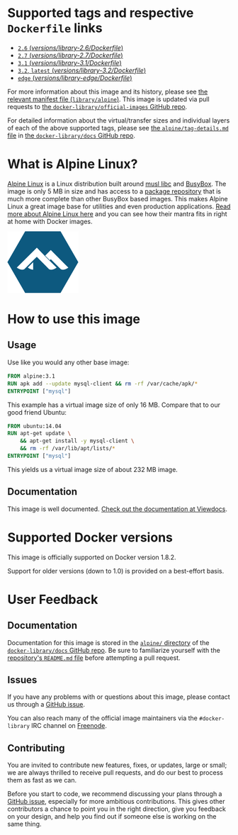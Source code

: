 # Supported tags and respective `Dockerfile` links

-	[`2.6` (*versions/library-2.6/Dockerfile*)](https://github.com/gliderlabs/docker-alpine/blob/c369eb24b9cd81149b355fc785173e3dde098001/versions/library-2.6/Dockerfile)
-	[`2.7` (*versions/library-2.7/Dockerfile*)](https://github.com/gliderlabs/docker-alpine/blob/19859598cbba40c4b8851339164c3998694dee65/versions/library-2.7/Dockerfile)
-	[`3.1` (*versions/library-3.1/Dockerfile*)](https://github.com/gliderlabs/docker-alpine/blob/1a65d4ea2ceb1db6d1579c99226a0858c45563ce/versions/library-3.1/Dockerfile)
-	[`3.2`, `latest` (*versions/library-3.2/Dockerfile*)](https://github.com/gliderlabs/docker-alpine/blob/7621dffecfb794a7639dabb468732102e6f265bb/versions/library-3.2/Dockerfile)
-	[`edge` (*versions/library-edge/Dockerfile*)](https://github.com/gliderlabs/docker-alpine/blob/16384184f6870fa786e7dc590bf9fdbddee77bd7/versions/library-edge/Dockerfile)

For more information about this image and its history, please see [the relevant manifest file (`library/alpine`)](https://github.com/docker-library/official-images/blob/master/library/alpine). This image is updated via pull requests to [the `docker-library/official-images` GitHub repo](https://github.com/docker-library/official-images).

For detailed information about the virtual/transfer sizes and individual layers of each of the above supported tags, please see [the `alpine/tag-details.md` file](https://github.com/docker-library/docs/blob/master/alpine/tag-details.md) in [the `docker-library/docs` GitHub repo](https://github.com/docker-library/docs).

# What is Alpine Linux?

[Alpine Linux](http://alpinelinux.org/) is a Linux distribution built around [musl libc](http://www.musl-libc.org/) and [BusyBox](http://www.busybox.net/). The image is only 5 MB in size and has access to a [package repository](http://forum.alpinelinux.org/packages) that is much more complete than other BusyBox based images. This makes Alpine Linux a great image base for utilities and even production applications. [Read more about Alpine Linux here](https://www.alpinelinux.org/about/) and you can see how their mantra fits in right at home with Docker images.

![logo](https://raw.githubusercontent.com/docker-library/docs/master/alpine/logo.png)

# How to use this image

## Usage

Use like you would any other base image:

```dockerfile
FROM alpine:3.1
RUN apk add --update mysql-client && rm -rf /var/cache/apk/*
ENTRYPOINT ["mysql"]
```

This example has a virtual image size of only 16 MB. Compare that to our good friend Ubuntu:

```dockerfile
FROM ubuntu:14.04
RUN apt-get update \
    && apt-get install -y mysql-client \
    && rm -rf /var/lib/apt/lists/*
ENTRYPOINT ["mysql"]
```

This yields us a virtual image size of about 232 MB image.

## Documentation

This image is well documented. [Check out the documentation at Viewdocs](http://gliderlabs.viewdocs.io/docker-alpine).

# Supported Docker versions

This image is officially supported on Docker version 1.8.2.

Support for older versions (down to 1.0) is provided on a best-effort basis.

# User Feedback

## Documentation

Documentation for this image is stored in the [`alpine/` directory](https://github.com/docker-library/docs/tree/master/alpine) of the [`docker-library/docs` GitHub repo](https://github.com/docker-library/docs). Be sure to familiarize yourself with the [repository's `README.md` file](https://github.com/docker-library/docs/blob/master/README.md) before attempting a pull request.

## Issues

If you have any problems with or questions about this image, please contact us through a [GitHub issue](https://github.com/gliderlabs/docker-alpine/issues).

You can also reach many of the official image maintainers via the `#docker-library` IRC channel on [Freenode](https://freenode.net).

## Contributing

You are invited to contribute new features, fixes, or updates, large or small; we are always thrilled to receive pull requests, and do our best to process them as fast as we can.

Before you start to code, we recommend discussing your plans through a [GitHub issue](https://github.com/gliderlabs/docker-alpine/issues), especially for more ambitious contributions. This gives other contributors a chance to point you in the right direction, give you feedback on your design, and help you find out if someone else is working on the same thing.
